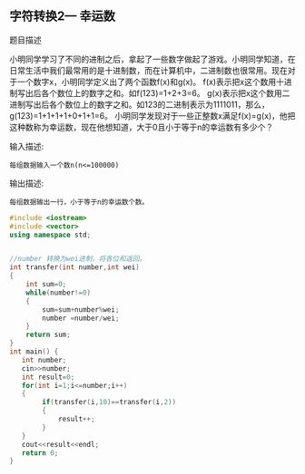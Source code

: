 ## 字符转换2— 幸运数

题目描述

小明同学学习了不同的进制之后，拿起了一些数字做起了游戏。小明同学知道，在日常生活中我们最常用的是十进制数，而在计算机中，二进制数也很常用。现在对于一个数字x，小明同学定义出了两个函数f(x)和g(x)。 f(x)表示把x这个数用十进制写出后各个数位上的数字之和。如f(123)=1+2+3=6。 g(x)表示把x这个数用二进制写出后各个数位上的数字之和。如123的二进制表示为1111011，那么，g(123)=1+1+1+1+0+1+1=6。 小明同学发现对于一些正整数x满足f(x)=g(x)，他把这种数称为幸运数，现在他想知道，大于0且小于等于n的幸运数有多少个？

输入描述:

```
每组数据输入一个数n(n<=100000)
```

输出描述:

```
每组数据输出一行，小于等于n的幸运数个数。
```

```c++
#include <iostream>
#include <vector>
using namespace std;


//number 转换为wei进制，将各位和返回。
int transfer(int number,int wei)
{
    int sum=0;
    while(number!=0)
    {
        sum=sum+number%wei;
        number =number/wei;
    }
    return sum;
}
int main() {
   int number;
   cin>>number;
   int result=0;
   for(int i=1;i<=number;i++)
   {
        if(transfer(i,10)==transfer(i,2))
        {
            result++;
        }
   }
   cout<<result<<endl;
   return 0;
}
```

